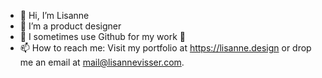 - 👋 Hi, I’m Lisanne
- 👀 I’m a product designer
- 🌱 I sometimes use Github for my work 🙌
- 📫 How to reach me: Visit my portfolio at https://lisanne.design or drop me an email at [mail@lisannevisser.com](mailto:mail@lisannevisser.com).

<!---
lisannevisser/lisannevisser is a ✨ special ✨ repository because its `README.md` (this file) appears on your GitHub profile.
You can click the Preview link to take a look at your changes.
--->

